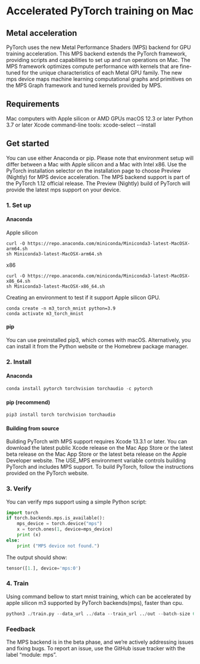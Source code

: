 # Accelerated PyTorch training on Mac
## Metal acceleration
PyTorch uses the new Metal Performance Shaders (MPS) backend for GPU training acceleration. This MPS backend extends the PyTorch framework, providing scripts and capabilities to set up and run operations on Mac. The MPS framework optimizes compute performance with kernels that are fine-tuned for the unique characteristics of each Metal GPU family. The new mps device maps machine learning computational graphs and primitives on the MPS Graph framework and tuned kernels provided by MPS.
## Requirements
Mac computers with Apple silicon or AMD GPUs
macOS 12.3 or later
Python 3.7 or later
Xcode command-line tools: xcode-select --install
## Get started
You can use either Anaconda or pip. Please note that environment setup will differ between a Mac with Apple silicon and a Mac with Intel x86.
Use the PyTorch installation selector on the installation page to choose Preview (Nightly) for MPS device acceleration. The MPS backend support is part of the PyTorch 1.12 official release. The Preview (Nightly) build of PyTorch will provide the latest mps support on your device.
### 1. Set up
#### Anaconda
Apple silicon
```shell
curl -O https://repo.anaconda.com/miniconda/Miniconda3-latest-MacOSX-arm64.sh
sh Miniconda3-latest-MacOSX-arm64.sh
```
x86
```shell
curl -O https://repo.anaconda.com/miniconda/Miniconda3-latest-MacOSX-x86_64.sh
sh Miniconda3-latest-MacOSX-x86_64.sh
```
Creating an environment to test if it support Apple silicon GPU.
```shell
conda create -n m3_torch_mnist python=3.9
conda activate m3_torch_mnist
```
#### pip
You can use preinstalled pip3, which comes with macOS. Alternatively, you can install it from the Python website or the Homebrew package manager.
### 2. Install
#### Anaconda
```Python
conda install pytorch torchvision torchaudio -c pytorch
```
#### pip (recommend)
```Python
pip3 install torch torchvision torchaudio
```
#### Building from source
Building PyTorch with MPS support requires Xcode 13.3.1 or later. You can download the latest public Xcode release on the Mac App Store or the latest beta release on the Mac App Store or the latest beta release on the Apple Developer website. The USE_MPS environment variable controls building PyTorch and includes MPS support.
To build PyTorch, follow the instructions provided on the PyTorch website.
### 3. Verify
You can verify mps support using a simple Python script:
```Python
import torch
if torch.backends.mps.is_available():
    mps_device = torch.device("mps")
    x = torch.ones(1, device=mps_device)
    print (x)
else:
    print ("MPS device not found.")
```
The output should show:
```Python
tensor([1.], device='mps:0')
```
### 4. Train
Using command bellow to start mnist training, which can be accelerated by apple silicon m3 supported by PyTorch backends(mps), faster than cpu.
```python
python3 ./train.py --data_url ../data --train_url ../out --batch-size 64 --epochs 15
```
### Feedback
The MPS backend is in the beta phase, and we’re actively addressing issues and fixing bugs. To report an issue, use the GitHub issue tracker with the label “module: mps”.

